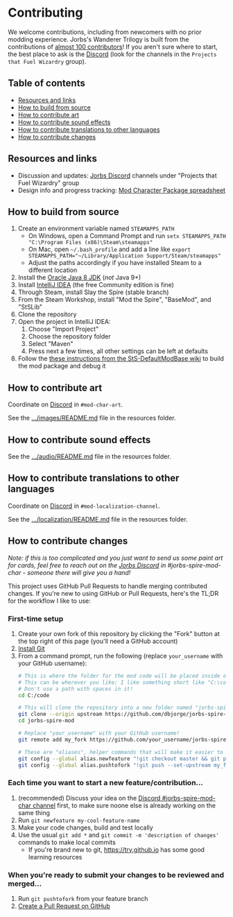 # Contributing

We welcome contributions, including from newcomers with no prior modding experience. Jorbs's Wanderer Trilogy is built from the contributions of [almost 100 contributors](https://mod.jorbs.tv/credits)! If you aren't sure where to start, the best place to ask is the [Discord](https://discord.gg/jorbs) (look for the channels in the `Projects that Fuel Wizardry` group). 

## Table of contents

* [Resources and links](#resources-and-links)
* [How to build from source](#how-to-build-from-source)
* [How to contribute art](#how-to-contribute-art)
* [How to contribute sound effects](#how-to-contribute-sound-effects)
* [How to contribute translations to other languages](#how-to-contribute-translations-to-other-languages)
* [How to contribute changes](#how-to-contribute-changes)

## Resources and links

* Discussion and updates: [Jorbs Discord](https://discord.gg/invite/jorbs) channels under "Projects that Fuel Wizardry" group
* Design info and progress tracking: [Mod Character Package spreadsheet](https://docs.google.com/spreadsheets/d/1GY0eJsooEp361hWFL2lD-uPVa5-l-7g4f4FtyKs-k7Q/edit#gid=0)

## How to build from source

1. Create an environment variable named `STEAMAPPS_PATH`
    * On Windows, open a Command Prompt and run `setx STEAMAPPS_PATH "C:\Program Files (x86)\Steam\steamapps"`
    * On Mac, open `~/.bash_profile` and add a line like `export STEAMAPPS_PATH="~/Library/Application Support/Steam/steamapps"`
    * Adjust the paths accordingly if you have installed Steam to a different location 
1. Install the [Oracle Java 8 JDK](https://www.oracle.com/java/technologies/javase/javase-jdk8-downloads.html) (*not* Java 9+)
1. Install [IntelliJ IDEA](https://www.jetbrains.com/idea/) (the free Community edition is fine)
1. Through Steam, install Slay the Spire (stable branch)
1. From the Steam Workshop, install "Mod the Spire", "BaseMod", and "StSLib"
1. Clone the repository
1. Open the project in IntelliJ IDEA:
    1. Choose "Import Project"
    1. Choose the repository folder
    1. Select "Maven"
    1. Press next a few times, all other settings can be left at defaults 
1. Follow the [these instructions from the StS-DefaultModBase wiki](https://github.com/Gremious/StS-DefaultModBase/wiki/Step-3:-Packaging-and-Playing-the-Default;-Writing-Your-First-Mod!) to build the mod package and debug it

## How to contribute art

Coordinate on [Discord](https://discord.gg/jorbs) in `#mod-char-art`.

See the [.../images/README.md](./src/main/resources/stsjorbsmodResources/images/README.md) file in the resources folder.

## How to contribute sound effects

See the [.../audio/README.md](./src/main/resources/stsjorbsmodResources/audio/README.md) file in the resources folder.

## How to contribute translations to other languages

Coordinate on [Discord](https://discord.gg/jorbs) in `#mod-localization-channel`.

See the [.../localization/README.md](./src/main/resources/stsjorbsmodResources/localization/README.md) file in the resources folder.

## How to contribute changes

*Note: if this is too complicated and you just want to send us some paint art for cards, feel free to reach out on the [Jorbs Discord](https://discord.gg/invite/jorbs) in *#jorbs-spire-mod-char* - someone there will give you a hand!*

This project uses GitHub Pull Requests to handle merging contributed changes. If you're new to using GitHub or Pull Requests, here's the TL;DR for the workflow I like to use:

### First-time setup

1. Create your own fork of this repository by clicking the "Fork" button at the top right of this page (you'll need a GitHub account)
1. [Install Git](https://git-scm.com/downloads)
1. From a command prompt, run the following (replace `your_username` with your GitHub username):
    ```bash
    # This is where the folder for the mod code will be placed inside of.
    # This can be wherever you like; I like something short like "C:\code" or "C:\repos".
    # Don't use a path with spaces in it!
    cd C:/code
    
    # This will clone the repository into a new folder named "jorbs-spire-mod" inside the directory you picked above
    git clone --origin upstream https://github.com/dbjorge/jorbs-spire-mod.git
    cd jorbs-spire-mod
   
    # Replace "your_username" with your GitHub username!
    git remote add my_fork https://github.com/your_username/jorbs-spire-mod.git

    # These are "aliases", helper commands that will make it easier to use GitHub Pull Requests
    git config --global alias.newfeature "!git checkout master && git pull && git checkout -b"
    git config --global alias.pushtofork "!git push --set-upstream my_fork HEAD"
    ```

### Each time you want to start a new feature/contribution...

1. (recommended) Discuss your idea on the [Discord #jorbs-spire-mod-char channel](https://discord.gg/invite/jorbs) first, to make sure noone else is already working on the same thing
1. Run `git newfeature my-cool-feature-name`
1. Make your code changes, build and test locally
1. Use the usual `git add *` and `git commit -m 'description of changes'` commands to make local commits
    * If you're brand new to git, https://try.github.io has some good learning resources

### When you're ready to submit your changes to be reviewed and merged...

1. Run `git pushtofork` from your feature branch
1. [Create a Pull Request on GitHub](https://github.com/dbjorge/jorbs-spire-mod/compare)